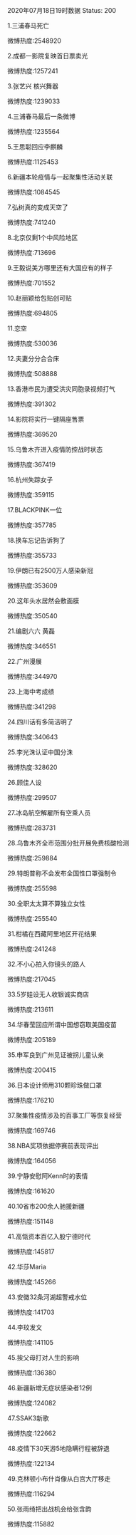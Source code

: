 2020年07月18日19时数据
Status: 200

1.三浦春马死亡

微博热度:2548920

2.成都一影院复映首日票卖光

微博热度:1257241

3.张艺兴 核兴舞器

微博热度:1239033

4.三浦春马最后一条微博

微博热度:1235564

5.王思聪回应李麒麟

微博热度:1125453

6.新疆本轮疫情与一起聚集性活动关联

微博热度:1084545

7.弘树真的变成天空了

微博热度:741240

8.北京仅剩1个中风险地区

微博热度:713696

9.王毅说美方哪里还有大国应有的样子

微博热度:701552

10.赵丽颖给包贴创可贴

微博热度:694805

11.恋空

微博热度:530036

12.夫妻分分合合床

微博热度:508888

13.香港市民为遭受洪灾同胞录视频打气

微博热度:391302

14.影院将实行一键隔座售票

微博热度:369520

15.乌鲁木齐进入疫情防控战时状态

微博热度:367419

16.杭州失踪女子

微博热度:359115

17.BLACKPINK一位

微博热度:357785

18.换车忘记告诉狗了

微博热度:355733

19.伊朗已有2500万人感染新冠

微博热度:353609

20.这年头水居然会敷面膜

微博热度:350540

21.编剧六六 黄磊

微博热度:346551

22.广州漫展

微博热度:344970

23.上海中考成绩

微博热度:341298

24.四川话有多简洁明了

微博热度:340643

25.李光洙认证中国分洙

微博热度:328620

26.顾佳人设

微博热度:299507

27.冰岛航空解雇所有空乘人员

微博热度:283731

28.乌鲁木齐全市范围分批开展免费核酸检测

微博热度:259884

29.特朗普称不会发布全国性口罩强制令

微博热度:255598

30.全职太太算不算独立女性

微博热度:255540

31.柑橘在西藏阿里地区开花结果

微博热度:241248

32.不小心拍入你镜头的路人

微博热度:217045

33.5岁娃设无人收银诚实商店

微博热度:213611

34.华春莹回应所谓中国想窃取美国疫苗

微博热度:205189

35.申军良到广州见证被拐儿童认亲

微博热度:200415

36.日本设计师用310颗珍珠做口罩

微博热度:176210

37.聚集性疫情涉及的百事工厂等恢复经营

微博热度:169746

38.NBA奖项依据停赛前表现评出

微博热度:164056

39.宁静安慰阿Kenn时的表情

微博热度:161620

40.10省市200余人驰援新疆

微博热度:151148

41.高瓴资本百亿入股宁德时代

微博热度:145817

42.华莎Maria

微博热度:145266

43.安徽32条河湖超警戒水位

微博热度:141703

44.李玟发文

微博热度:141105

45.挨父母打对人生的影响

微博热度:136380

46.新疆新增无症状感染者12例

微博热度:124082

47.SSAK3新歌

微博热度:122662

48.疫情下30天游5地隐瞒行程被辞退

微博热度:122134

49.克林顿小布什肖像从白宫大厅移走

微博热度:116294

50.张雨绮把出战机会给张含韵

微博热度:115882

